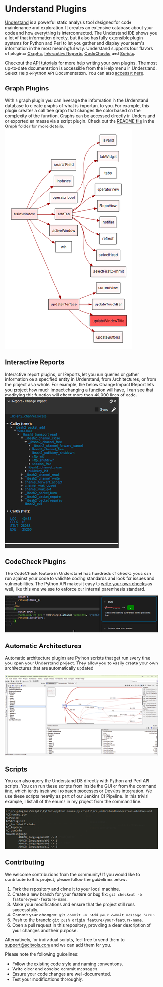 # Understand Plugins

[Understand](www.scitools.com) is a powerful static analysis tool designed for code maintenance and exploration. It creates an extensive database about your code and how everything is interconnected. The Understand IDE shows you a lot of that information directly, but it also has fully extensible plugin systems for Python and Perl to let you gather and display your team's information in the most meaningful way. Understand supports four flavors of plugins: [Graphs](https://github.com/stinb/plugins/tree/main/Graph), [Interactive Reports](https://github.com/stinb/plugins/tree/main/IReport), [CodeChecks](https://github.com/stinb/plugins/tree/main/CodeCheck) and [Scripts](https://github.com/stinb/plugins/tree/main/Scripts/Python).

Checkout the [API tutorials](https://scitools.freshdesk.com/en/support/solutions/articles/70000582855) for more help writing your own plugins.
The most up-to-date documentation is accessible from the Help menu in Understand. Select Help->Python API Documentation. You can also [access it here](https://docs.scitools.com/manuals/python/index.html).

## Graph Plugins
With a graph plugin you can leverage the information in the Understand database to create graphs of what is important to you. For example, this plugin creates a call tree graph that changes the color based on the complexity of the function. Graphs can be accessed directly in Understand or exported en masse via a script plugin. Check out the [README file](https://github.com/stinb/plugins/blob/main/Graph/README.md) in the Graph folder for more details.  
![image ](.doc/193095922-cea89e3d-813d-4492-b90a-ef3a42210105.png)

## Interactive Reports
Interactive report plugins, or IReports, let you run queries or gather information on a specified entity in Understand, from Architectures, or from the project as a whole. For example, the below Change Impact IReport lets you project how much impact changing a function will have, I can see that modifying this function will affect more than 40,000 lines of code.  
![image](.doc/193100232-d82e65a9-dea5-48c1-94fe-0596e66442de.png)

## CodeCheck Plugins
The CodeCheck feature in Understand has hundreds of checks yous can run against your code to validate coding standards and look for issues and vulnerabilities. The Python API makes it easy to [write your own checks](https://github.com/stinb/plugins/blob/main/CodeCheck/README.md) as well, like this one we use to enforce our internal parenthesis standard.
  
![image](.doc/193142606-7bf859c2-138b-49d5-a0ec-a403a3a6cf7a.png)

## Automatic Architectures
Automatic architecture plugins are Python scripts that get run every time you open your Understand project. They allow you to easily create your own architectures that are automatically updated

![image](.doc/206825252-1d7c2f5f-038c-4196-874d-e32475e798d0.png)

## Scripts
You can also query the Understand DB directly with Python and Perl API scripts. You can run these scripts from inside the GUI or from the command line, which lends itself well to batch processes or DevOps integration. We use these scripts heavily as part of our Jenkins CI Pipeline.
In this trivial example, I list all of the enums in my project from the command line.

![image](.doc/193142975-512082f8-b9c6-4fc1-b077-b5c5f450f00c.png)


## Contributing

We welcome contributions from the community! 
If you would like to contribute to this project, please follow the guidelines below:

1. Fork the repository and clone it to your local machine.
2. Create a new branch for your feature or bug fix: `git checkout -b feature/your-feature-name`.
3. Make your modifications and ensure that the project still runs successfully.
4. Commit your changes: `git commit -m 'Add your commit message here'`.
5. Push to the branch: `git push origin feature/your-feature-name`.
6. Open a pull request in this repository, providing a clear description of your changes and their purpose.

Alternatively, for individual scripts, feel free to send them to support@scitools.com and we can add them for you.

Please note the following guidelines:
- Follow the existing code style and naming conventions.
- Write clear and concise commit messages.
- Ensure your code changes are well-documented.
- Test your modifications thoroughly.
